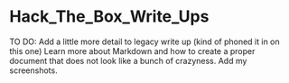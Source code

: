 # Hack_The_Box_Write_Ups

TO DO:
Add a little more detail to legacy write up (kind of phoned it in on this one)
Learn more about Markdown and how to create a proper document that does not look like a bunch of crazyness.
Add my screenshots. 

 
